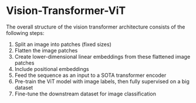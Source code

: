 # Vision-Transformer-ViT

The overall structure of the vision transformer architecture consists of the following steps:

1. Split an image into patches (fixed sizes)
2. Flatten the image patches
3. Create lower-dimensional linear embeddings from these flattened image patches
4. Include positional embeddings
5. Feed the sequence as an input to a SOTA transformer encoder
6. Pre-train the ViT model with image labels, then fully supervised on a big dataset
7. Fine-tune the downstream dataset for image classification
